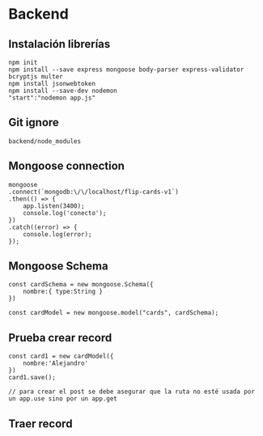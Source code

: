 

# Backend

## Instalación librerías
    npm init 
    npm install --save express mongoose body-parser express-validator bcryptjs multer
    npm install jsonwebtoken
    npm install --save-dev nodemon
    "start":"nodemon app.js"

## Git ignore
    backend/node_modules

## Mongoose connection
    mongoose
    .connect(`mongodb:\/\/localhost/flip-cards-v1`)
    .then(() => {
        app.listen(3400);
        console.log('conecto');
    })
    .catch((error) => {
        console.log(error);
    }); 

## Mongoose Schema
    const cardSchema = new mongoose.Schema({
        nombre:{ type:String }
    })

    const cardModel = new mongoose.model("cards", cardSchema);

## Prueba crear record
    const card1 = new cardModel({
        nombre:'Alejandro'
    })
    card1.save();

    // para crear el post se debe asegurar que la ruta no esté usada por un app.use sino por un app.get

## Traer record
    
    
